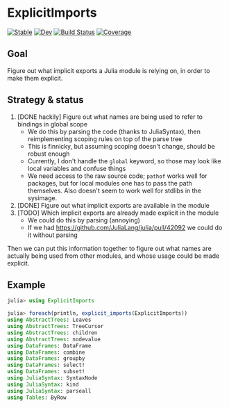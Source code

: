 # ExplicitImports

[![Stable](https://img.shields.io/badge/docs-stable-blue.svg)](https://ericphanson.github.io/ExplicitImports.jl/stable/)
[![Dev](https://img.shields.io/badge/docs-dev-blue.svg)](https://ericphanson.github.io/ExplicitImports.jl/dev/)
[![Build Status](https://github.com/ericphanson/ExplicitImports.jl/actions/workflows/CI.yml/badge.svg?branch=main)](https://github.com/ericphanson/ExplicitImports.jl/actions/workflows/CI.yml?query=branch%3Amain)
[![Coverage](https://codecov.io/gh/ericphanson/ExplicitImports.jl/branch/main/graph/badge.svg)](https://codecov.io/gh/ericphanson/ExplicitImports.jl)

## Goal

Figure out what implicit exports a Julia module is relying on, in order to make them explicit.

## Strategy & status

1. [DONE hackily] Figure out what names are being used to refer to bindings in global scope
    * We do this by parsing the code (thanks to JuliaSyntax), then reimplementing scoping rules on top of the parse tree
    * This is finnicky, but assuming scoping doesn't change, should be robust enough
    * Currently, I don't handle the `global` keyword, so those may look like local variables and confuse things
    * We need access to the raw source code; `pathof` works well for packages, but for local modules one has to pass the path themselves. Also doesn't seem to work well for stdlibs in the sysimage.
2. [DONE] Figure out what implicit exports are available in the module
3. [TODO] Which implicit exports are already made explicit in the module
    * We could do this by parsing (annoying)
    * If we had <https://github.com/JuliaLang/julia/pull/42092> we could do it without parsing

Then we can put this information together to figure out what names are actually being used from other modules, and whose usage could be made explicit.

## Example

```julia
julia> using ExplicitImports

julia> foreach(println, explicit_imports(ExplicitImports))
using AbstractTrees: Leaves
using AbstractTrees: TreeCursor
using AbstractTrees: children
using AbstractTrees: nodevalue
using DataFrames: DataFrame
using DataFrames: combine
using DataFrames: groupby
using DataFrames: select!
using DataFrames: subset!
using JuliaSyntax: SyntaxNode
using JuliaSyntax: kind
using JuliaSyntax: parseall
using Tables: ByRow
```

